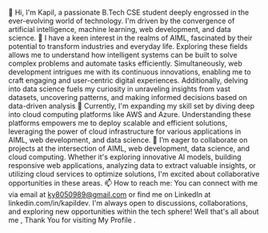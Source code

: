 👋 Hi, I'm Kapil, a passionate B.Tech CSE student deeply engrossed in the ever-evolving world of technology. I'm driven by the convergence of artificial intelligence, machine learning, web development, and data science.
👀 I have a keen interest in the realms of AIML, fascinated by their potential to transform industries and everyday life. Exploring these fields allows me to understand how intelligent systems can be built to solve complex problems and automate tasks efficiently. Simultaneously, web development intrigues me with its continuous innovations, enabling me to craft engaging and user-centric digital experiences. Additionally, delving into data science fuels my curiosity in unraveling insights from vast datasets, uncovering patterns, and making informed decisions based on data-driven analysis
🌱 Currently, I'm expanding my skill set by diving deep into cloud computing platforms like AWS and Azure. Understanding these platforms empowers me to deploy scalable and efficient solutions, leveraging the power of cloud infrastructure for various applications in AIML, web development, and data science.
💞️ I’m eager to collaborate on projects at the intersection of AIML, web development, data science, and cloud computing. Whether it's exploring innovative AI models, building responsive web applications, analyzing data to extract valuable insights, or utilizing cloud services to optimize solutions, I'm excited about collaborative opportunities in these areas.
📫 How to reach me: You can connect with me via email at ky8050989@gmail.com or find me on LinkedIn at linkedin.com/in/kapildev. I'm always open to discussions, collaborations, and exploring new opportunities within the tech sphere!
Well that's all about me , Thank You for visiting My Profile .

<!---
raokapil81/raokapil81 is a ✨ special ✨ repository because its `README.md` (this file) appears on your GitHub profile.
You can click the Preview link to take a look at your changes.
--->
